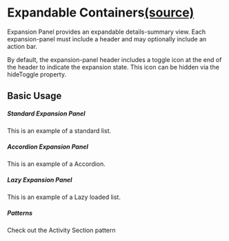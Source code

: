 Expandable Containers[(source)](https://github.com/bullhorn/novo-elements/blob/master/src/elements/expansion)
=============================================================================================================

Expansion Panel provides an expandable details\-summary view. Each expansion\-panel must include a header and may optionally include an action bar.

By default, the expansion\-panel header includes a toggle icon at the end of the header to indicate the expansion state. This icon can be hidden via the hideToggle property.

Basic Usage
-----------

##### Standard Expansion Panel

This is an example of a standard list.

<code-example example="basic-expansion"></code-example>

##### Accordion Expansion Panel

This is an example of a Accordion.

<code-example example="accordion"></code-example>


##### Lazy Expansion Panel

This is an example of a Lazy loaded list.

<code-example example="lazy-expansion"></code-example>

##### Patterns

Check out the <a routerLink="/patterns">Activity Section</a> pattern 